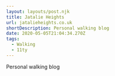 ```yaml
---
layout: layouts/post.njk
title: Jatalie Heights
url: jatalieheights.co.uk
shortDescription: Personal walking blog
date: 2020-05-05T21:04:34.270Z
tags:
  - Walking
  - 11ty
---
```

Personal walking blog